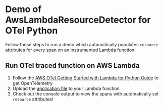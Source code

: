 # Demo of AwsLambdaResourceDetector for OTel Python

Follow these steps to run a demo which automatically populates `resource` attributes for every span on an instrumented Lambda function:

## Run OTel traced function on AWS Lambda
1. Follow the [AWS OTel Getting Started with Lambda for Python Guide](https://aws-otel.github.io/docs/getting-started/lambda/lambda-python) to get OpenTelemetry
1. Upload the [application file](./application.py) to your Lambda function
1. Check out the console output to view the spans with automatically set `resource` attributes!